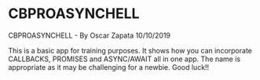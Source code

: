 # CBPROASYNCHELL

CBPROASYNCHELL - By Oscar Zapata 10/10/2019

This is a basic app for training purposes. It shows how you can incorporate CALLBACKS, PROMISES and ASYNC/AWAIT all in one app. The name is appropriate as it may be challenging for a newbie. Good luck!! 

